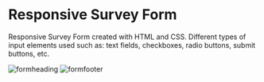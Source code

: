 # Responsive Survey Form
 
 
Responsive Survey Form created with HTML and CSS. Different types of input elements used such as: text fields, checkboxes, radio buttons, submit buttons, etc.


![formheading](https://user-images.githubusercontent.com/99952793/155996167-91cfc445-9a0b-431d-a1dc-4adf7a0adbd5.png)
![formfooter](https://user-images.githubusercontent.com/99952793/155996678-becf8951-2402-4f31-a2ff-af5e1ede927b.png)
